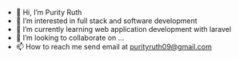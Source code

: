 - 👋 Hi, I’m Purity Ruth
- 👀 I’m interested in full stack and software development
- 🌱 I’m currently learning web application development with laravel
- 💞️ I’m looking to collaborate on ...
- 📫 How to reach me send email at purityruth09@gmail.com

<!---
purityruth/purityruth is a ✨ special ✨ repository because its `README.md` (this file) appears on your GitHub profile.
You can click the Preview link to take a look at your changes.
--->
